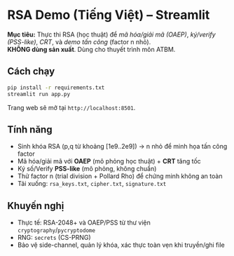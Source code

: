 # RSA Demo (Tiếng Việt) – Streamlit
**Mục tiêu:** Thực thi RSA (học thuật) để *mã hóa/giải mã (OAEP)*, *ký/verify (PSS-like)*, *CRT*, và *demo tấn công* (factor n nhỏ).  
**KHÔNG dùng sản xuất**. Dùng cho thuyết trình môn ATBM.

## Cách chạy
```bash
pip install -r requirements.txt
streamlit run app.py
```
Trang web sẽ mở tại `http://localhost:8501`.

## Tính năng
- Sinh khóa RSA (p,q từ khoảng [1e9..2e9]) → n nhỏ để minh họa tấn công factor
- Mã hóa/giải mã với **OAEP** (mô phỏng học thuật) + **CRT** tăng tốc
- Ký số/Verify **PSS-like** (mô phỏng, không chuẩn)
- Thử factor n (trial division + Pollard Rho) để chứng minh không an toàn
- Tải xuống: `rsa_keys.txt`, `cipher.txt`, `signature.txt`

## Khuyến nghị
- Thực tế: RSA-2048+ và OAEP/PSS từ thư viện `cryptography`/`pycryptodome`
- RNG: `secrets` (CS-PRNG)
- Bảo vệ side-channel, quản lý khóa, xác thực toàn vẹn khi truyền/ghi file

